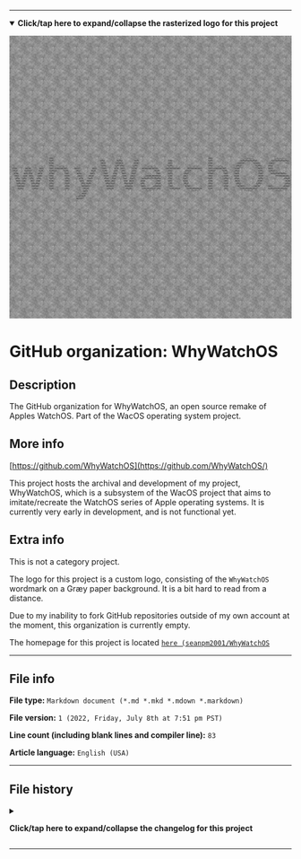 
***

<!--
<details><summary><b lang="en">Click/tap here to expand/collapse the vectorized logo for this project</b></summary>

![WichCraft_Icon_1024px.svg failed to load. The file may be missing or corrupt. Check the file path for errors first.](/AdditionalInfo/2/WhyWatchOS/WichCraft_Icon_1024px.svg)

</details>
!-->

<details open><summary><b lang="en">Click/tap here to expand/collapse the rasterized logo for this project</b></summary>

![WhyWatchOS_1280pxIcon_V1_HighCompression.png failed to load. The file may be missing or corrupt. Check the file path for errors first.](/AdditionalInfo/2/WhyWatchOS/WhyWatchOS_1280pxIcon_V1_HighCompression.png)

</details>

# GitHub organization: WhyWatchOS

## Description

The GitHub organization for WhyWatchOS, an open source remake of Apples WatchOS. Part of the WacOS operating system project.

## More info

[https://github.com/WhyWatchOS](https://github.com/WhyWatchOS/)

This project hosts the archival and development of my project, WhyWatchOS, which is a subsystem of the WacOS project that aims to imitate/recreate the WatchOS series of Apple operating systems. It is currently very early in development, and is not functional yet.

## Extra info

This is not a category project.

The logo for this project is a custom logo, consisting of the `WhyWatchOS` wordmark on a Græy paper background. It is a bit hard to read from a distance.

Due to my inability to fork GitHub repositories outside of my own account at the moment, this organization is currently empty.

The homepage for this project is located [`here (seanpm2001/WhyWatchOS`](https://github.com/seanpm2001/WhyWatchOS/)

<!--
There is no current home repository for this project.
!-->

***

## File info

**File type:** `Markdown document (*.md *.mkd *.mdown *.markdown)`

**File version:** `1 (2022, Friday, July 8th at 7:51 pm PST)`

**Line count (including blank lines and compiler line):** `83`

**Article language:** `English (USA)`

***

## File history

<details><summary><p lang="en"><b>Click/tap here to expand/collapse the changelog for this project</b></p></summary>

<details><summary><p lang="en"><b>Version 1 (2022, Friday, July 8th at 7:55 pm PST)</b></p></summary>

**This version was made by:** [`@seanpm2001`](https://github.com/seanpm2001/)

> Changes:

- [x] Started the file
- [x] Referenced the organization icon (raster)
<!--  - [x] Referenced the organization icon (vector) !-->
- [x] Added the organization description
- [x] Added the `more info` section
- [x] Added the `extra info` section
- [x] Added the `file info` section
- [x] Added the `file history` section
- [ ] No other changes in version 1

</details>

</details>

***

